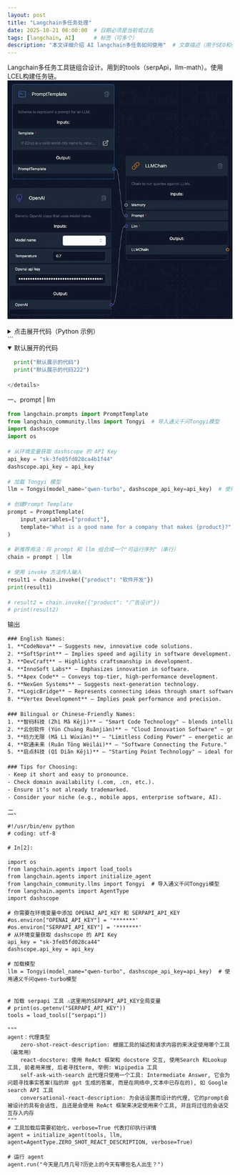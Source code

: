 ```yaml
---
layout: post
title: "Langchain多任务处理"
date: 2025-10-21 06:00:00  # 日期必须是当前或过去
tags: [langchain, AI]      # 标签（可多个）
description: "本文详细介绍 AI langchain多任务如何使用"  # 文章描述（用于SEO和列表页）
---
```


Langchain多任务工具链组合设计。用到的tools（serpApi，llm-math）。使用LCEL构建任务链。
![](./images/WP20251021134052.png)

<details>
  <summary>点击展开代码（Python 示例）</summary>

  ```python
  def calculate_sum(a, b):
      """计算两个数的和"""
      return a + b

  # 测试示例
  if __name__ == "__main__":
      num1 = 10
      num2 = 20
      result = calculate_sum(num1, num2)
      print(f"{num1} + {num2} = {result}")  # 输出：10 + 20 = 30

```

</details>
```


<details open>  <!-- 默认展开 -->
  <summary>默认展开的代码</summary>

```python
  print("默认展示的代码")
  print("默认展示的代码222")

</details>

```





一、prompt | llm

```python
from langchain.prompts import PromptTemplate
from langchain_community.llms import Tongyi  # 导入通义千问Tongyi模型
import dashscope
import os

# 从环境变量获取 dashscope 的 API Key
api_key = "sk-3fe85fd028ca4b1f44"
dashscope.api_key = api_key
 
# 加载 Tongyi 模型
llm = Tongyi(model_name="qwen-turbo", dashscope_api_key=api_key)  # 使用通义千问qwen-turbo模型

# 创建Prompt Template
prompt = PromptTemplate(
    input_variables=["product"],
    template="What is a good name for a company that makes {product}?",
)

# 新推荐用法：将 prompt 和 llm 组合成一个"可运行序列"（串行）
chain = prompt | llm

# 使用 invoke 方法传入输入
result1 = chain.invoke({"product": "软件开发"})
print(result1)

# result2 = chain.invoke({"product": "广告设计"})
# print(result2)

```
输出
```txt
### English Names:
1. **CodeNova** – Suggests new, innovative code solutions.
2. **SoftSprint** – Implies speed and agility in software development.
3. **DevCraft** – Highlights craftsmanship in development.
4. **InnoSoft Labs** – Emphasizes innovation in software.
5. **Apex Code** – Conveys top-tier, high-performance development.
6. **NexGen Systems** – Suggests next-generation technology.
7. **LogicBridge** – Represents connecting ideas through smart software.
8. **Vertex Development** – Implies peak performance and precision.

### Bilingual or Chinese-Friendly Names:
1. **智码科技 (Zhì Mǎ Kējì)** – "Smart Code Technology" – blends intelligence and coding.
2. **云创软件 (Yún Chuàng Ruǎnjiàn)** – "Cloud Innovation Software" – great if you focus on cloud-based solutions.
3. **码力无限 (Mǎ Lì Wúxiàn)** – "Limitless Coding Power" – energetic and modern.
4. **软通未来 (Ruǎn Tōng Wèilái)** – "Software Connecting the Future."
5. **启点科技 (Qǐ Diǎn Kējì)** – "Starting Point Technology" – ideal for startups or innovative teams.

### Tips for Choosing:
- Keep it short and easy to pronounce.
- Check domain availability (.com, .cn, etc.).
- Ensure it’s not already trademarked.
- Consider your niche (e.g., mobile apps, enterprise software, AI).
```

二、

```ptyhon
#!/usr/bin/env python
# coding: utf-8

# In[2]:

import os
from langchain.agents import load_tools
from langchain.agents import initialize_agent
from langchain_community.llms import Tongyi  # 导入通义千问Tongyi模型
from langchain.agents import AgentType
import dashscope

# 你需要在环境变量中添加 OPENAI_API_KEY 和 SERPAPI_API_KEY
#os.environ["OPENAI_API_KEY"] = '*******'
#os.environ["SERPAPI_API_KEY"] = '*******'
# 从环境变量获取 dashscope 的 API Key
api_key = "sk-3fe85fd028ca44"
dashscope.api_key = api_key

# 加载模型
llm = Tongyi(model_name="qwen-turbo", dashscope_api_key=api_key)  # 使用通义千问qwen-turbo模型


# 加载 serpapi 工具 ⚠️这里用的SERPAPI_API_KEY全局变量 
# print(os.getenv("SERPAPI_API_KEY"))
tools = load_tools(["serpapi"])
 
"""
agent：代理类型  
    zero-shot-react-description: 根据工具的描述和请求内容的来决定使用哪个工具（最常用）
    react-docstore: 使用 ReAct 框架和 docstore 交互, 使用Search 和Lookup 工具, 前者用来搜, 后者寻找term, 举例: Wipipedia 工具
    self-ask-with-search 此代理只使用一个工具: Intermediate Answer, 它会为问题寻找事实答案(指的非 gpt 生成的答案, 而是在网络中,文本中已存在的), 如 Google search API 工具
    conversational-react-description: 为会话设置而设计的代理, 它的prompt会被设计的具有会话性, 且还是会使用 ReAct 框架来决定使用来个工具, 并且将过往的会话交互存入内存
"""
# 工具加载后需要初始化，verbose=True 代表打印执行详情
agent = initialize_agent(tools, llm, agent=AgentType.ZERO_SHOT_REACT_DESCRIPTION, verbose=True)
 
# 运行 agent
agent.run("今天是几月几号?历史上的今天有哪些名人出生？")
```